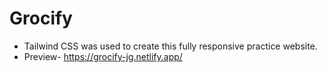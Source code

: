 # Grocify
- Tailwind CSS was used to create this fully responsive practice website.
- Preview- https://grocify-jg.netlify.app/
